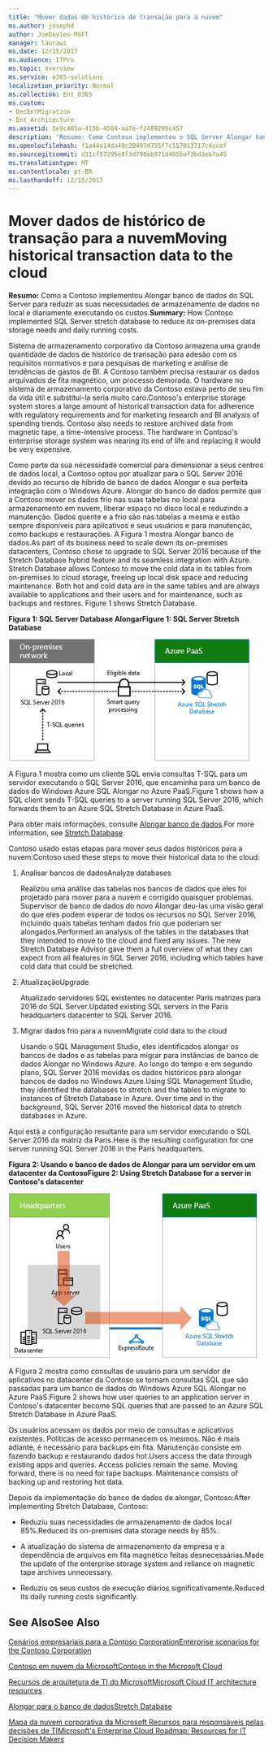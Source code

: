 ```yaml
---
title: "Mover dados de histórico de transação para a nuvem"
ms.author: josephd
author: JoeDavies-MSFT
manager: laurawi
ms.date: 12/15/2017
ms.audience: ITPro
ms.topic: overview
ms.service: o365-solutions
localization_priority: Normal
ms.collection: Ent_O365
ms.custom:
- DecEntMigration
- Ent_Architecture
ms.assetid: 3e9c405a-415b-4584-aa7e-f2489299c457
description: 'Resumo: Como Contoso implementou o SQL Server Alongar banco de dados para reduzir as suas necessidades de armazenamento de dados no local e diariamente executando os custos.'
ms.openlocfilehash: f1a44a14da49c394974755f7c557013717c4ccef
ms.sourcegitcommit: d31cf57295e8f3d798ab971d405baf3bd3eb7a45
ms.translationtype: MT
ms.contentlocale: pt-BR
ms.lasthandoff: 12/15/2017
---
```

# <a name="moving-historical-transaction-data-to-the-cloud"></a><span data-ttu-id="7d3bc-103">Mover dados de histórico de transação para a nuvem</span><span class="sxs-lookup"><span data-stu-id="7d3bc-103">Moving historical transaction data to the cloud</span></span>

 <span data-ttu-id="7d3bc-104">**Resumo:** Como a Contoso implementou Alongar banco de dados do SQL Server para reduzir as suas necessidades de armazenamento de dados no local e diariamente executando os custos.</span><span class="sxs-lookup"><span data-stu-id="7d3bc-104">**Summary:** How Contoso implemented SQL Server stretch database to reduce its on-premises data storage needs and daily running costs.</span></span>
  
<span data-ttu-id="7d3bc-p101">Sistema de armazenamento corporativo da Contoso armazena uma grande quantidade de dados de histórico de transação para adesão com os requisitos normativos e para pesquisas de marketing e análise de tendências de gastos de BI. A Contoso também precisa restaurar os dados arquivados de fita magnético, um processo demorada. O hardware no sistema de armazenamento corporativo da Contoso estava perto de seu fim da vida útil e substitui-la seria muito caro.</span><span class="sxs-lookup"><span data-stu-id="7d3bc-p101">Contoso's enterprise storage system stores a large amount of historical transaction data for adherence with regulatory requirements and for marketing research and BI analysis of spending trends. Contoso also needs to restore archived data from magnetic tape, a time-intensive process. The hardware in Contoso's enterprise storage system was nearing its end of life and replacing it would be very expensive.</span></span> 
  
<span data-ttu-id="7d3bc-p102">Como parte da sua necessidade comercial para dimensionar a seus centros de dados local, a Contoso optou por atualizar para o SQL Server 2016 devido ao recurso de híbrido de banco de dados Alongar e sua perfeita integração com o Windows Azure. Alongar do banco de dados permite que a Contoso mover os dados frio nas suas tabelas no local para armazenamento em nuvem, liberar espaço no disco local e reduzindo a manutenção. Dados quente e a frio são nas tabelas a mesma e estão sempre disponíveis para aplicativos e seus usuários e para manutenção, como backups e restaurações. A Figura 1 mostra Alongar banco de dados.</span><span class="sxs-lookup"><span data-stu-id="7d3bc-p102">As part of its business need to scale down its on-premises datacenters, Contoso chose to upgrade to SQL Server 2016 because of the Stretch Database hybrid feature and its seamless integration with Azure. Stretch Database allows Contoso to move the cold data in its tables from on-premises to cloud storage, freeing up local disk space and reducing maintenance. Both hot and cold data are in the same tables and are always available to applications and their users and for maintenance, such as backups and restores. Figure 1 shows Stretch Database.</span></span>
  
<span data-ttu-id="7d3bc-112">**Figura 1: SQL Server Database Alongar**</span><span class="sxs-lookup"><span data-stu-id="7d3bc-112">**Figure 1: SQL Server Stretch Database**</span></span>

![SQL Server Stretch Database como uma solução de dados híbrida](images/Contoso_Poster/StretchDB01.png)
  
<span data-ttu-id="7d3bc-114">A Figura 1 mostra como um cliente SQL envia consultas T-SQL para um servidor executando o SQL Server 2016, que encaminha para um banco de dados do Windows Azure SQL Alongar no Azure PaaS.</span><span class="sxs-lookup"><span data-stu-id="7d3bc-114">Figure 1 shows how a SQL client sends T-SQL queries to a server running SQL Server 2016, which forwards them to an Azure SQL Stretch Database in Azure PaaS.</span></span>
  
<span data-ttu-id="7d3bc-115">Para obter mais informações, consulte [Alongar banco de dados](https://msdn.microsoft.com/library/dn935011.aspx).</span><span class="sxs-lookup"><span data-stu-id="7d3bc-115">For more information, see [Stretch Database](https://msdn.microsoft.com/library/dn935011.aspx).</span></span>
  
<span data-ttu-id="7d3bc-116">Contoso usado estas etapas para mover seus dados históricos para a nuvem:</span><span class="sxs-lookup"><span data-stu-id="7d3bc-116">Contoso used these steps to move their historical data to the cloud:</span></span>
  
1. <span data-ttu-id="7d3bc-117">Analisar bancos de dados</span><span class="sxs-lookup"><span data-stu-id="7d3bc-117">Analyze databases</span></span>
    
    <span data-ttu-id="7d3bc-p103">Realizou uma análise das tabelas nos bancos de dados que eles foi projetado para mover para a nuvem e corrigido quaisquer problemas. Supervisor de banco de dados do novo Alongar deu-las uma visão geral do que eles podem esperar de todos os recursos no SQL Server 2016, incluindo quais tabelas tenham dados frio que poderiam ser alongados.</span><span class="sxs-lookup"><span data-stu-id="7d3bc-p103">Performed an analysis of the tables in the databases that they intended to move to the cloud and fixed any issues. The new Stretch Database Advisor gave them a full overview of what they can expect from all features in SQL Server 2016, including which tables have cold data that could be stretched.</span></span>
    
2. <span data-ttu-id="7d3bc-120">Atualização</span><span class="sxs-lookup"><span data-stu-id="7d3bc-120">Upgrade</span></span>
    
    <span data-ttu-id="7d3bc-121">Atualizado servidores SQL existentes no datacenter Paris matrizes para 2016 do SQL Server.</span><span class="sxs-lookup"><span data-stu-id="7d3bc-121">Updated existing SQL servers in the Paris headquarters datacenter to SQL Server 2016.</span></span>
    
3. <span data-ttu-id="7d3bc-122">Migrar dados frio para a nuvem</span><span class="sxs-lookup"><span data-stu-id="7d3bc-122">Migrate cold data to the cloud</span></span>
    
    <span data-ttu-id="7d3bc-p104">Usando o SQL Management Studio, eles identificados alongar os bancos de dados e as tabelas para migrar para instâncias de banco de dados Alongar no Windows Azure. Ao longo do tempo e em segundo plano, SQL Server 2016 movidas os dados históricos para alongar bancos de dados no Windows Azure.</span><span class="sxs-lookup"><span data-stu-id="7d3bc-p104">Using SQL Management Studio, they identified the databases to stretch and the tables to migrate to instances of Stretch Database in Azure. Over time and in the background, SQL Server 2016 moved the historical data to stretch databases in Azure.</span></span>
    
<span data-ttu-id="7d3bc-125">Aqui está a configuração resultante para um servidor executando o SQL Server 2016 da matriz da Paris.</span><span class="sxs-lookup"><span data-stu-id="7d3bc-125">Here is the resulting configuration for one server running SQL Server 2016 in the Paris headquarters.</span></span>
  
<span data-ttu-id="7d3bc-126">**Figura 2: Usando o banco de dados de Alongar para um servidor em um datacenter da Contoso**</span><span class="sxs-lookup"><span data-stu-id="7d3bc-126">**Figure 2: Using Stretch Database for a server in Contoso's datacenter**</span></span>

![SQL Server Stretch Database de configuração da Contoso para um único computador que executa o SQL Server](images/Contoso_Poster/StretchDB02.png)

  
<span data-ttu-id="7d3bc-128">A Figura 2 mostra como consultas de usuário para um servidor de aplicativos no datacenter da Contoso se tornam consultas SQL que são passadas para um banco de dados do Windows Azure SQL Alongar no Azure PaaS.</span><span class="sxs-lookup"><span data-stu-id="7d3bc-128">Figure 2 shows how user queries to an application server in Contoso's datacenter become SQL queries that are passed to an Azure SQL Stretch Database in Azure PaaS.</span></span>
  
<span data-ttu-id="7d3bc-p105">Os usuários acessam os dados por meio de consultas e aplicativos existentes. Políticas de acesso permanecem os mesmos. Não é mais adiante, é necessário para backups em fita. Manutenção consiste em fazendo backup e restaurando dados hot.</span><span class="sxs-lookup"><span data-stu-id="7d3bc-p105">Users access the data through existing apps and queries. Access policies remain the same. Moving forward, there is no need for tape backups. Maintenance consists of backing up and restoring hot data.</span></span>
  
<span data-ttu-id="7d3bc-133">Depois da implementação do banco de dados de alongar, Contoso:</span><span class="sxs-lookup"><span data-stu-id="7d3bc-133">After implementing Stretch Database, Contoso:</span></span>
  
- <span data-ttu-id="7d3bc-134">Reduziu suas necessidades de armazenamento de dados local 85%.</span><span class="sxs-lookup"><span data-stu-id="7d3bc-134">Reduced its on-premises data storage needs by 85%.</span></span>
    
- <span data-ttu-id="7d3bc-135">A atualização do sistema de armazenamento da empresa e a dependência de arquivos em fita magnético feitas desnecessárias.</span><span class="sxs-lookup"><span data-stu-id="7d3bc-135">Made the update of the enterprise storage system and reliance on magnetic tape archives unnecessary.</span></span>
    
- <span data-ttu-id="7d3bc-136">Reduziu os seus custos de execução diários significativamente.</span><span class="sxs-lookup"><span data-stu-id="7d3bc-136">Reduced its daily running costs significantly.</span></span>
    
## <a name="see-also"></a><span data-ttu-id="7d3bc-137">See Also</span><span class="sxs-lookup"><span data-stu-id="7d3bc-137">See Also</span></span>

[<span data-ttu-id="7d3bc-138">Cenários empresariais para a Contoso Corporation</span><span class="sxs-lookup"><span data-stu-id="7d3bc-138">Enterprise scenarios for the Contoso Corporation</span></span>](enterprise-scenarios-for-the-contoso-corporation.md)
  
[<span data-ttu-id="7d3bc-139">Contoso em nuvem da Microsoft</span><span class="sxs-lookup"><span data-stu-id="7d3bc-139">Contoso in the Microsoft Cloud</span></span>](contoso-in-the-microsoft-cloud.md)
  
[<span data-ttu-id="7d3bc-140">Recursos de arquitetura de TI do Microsoft</span><span class="sxs-lookup"><span data-stu-id="7d3bc-140">Microsoft Cloud IT architecture resources</span></span>](microsoft-cloud-it-architecture-resources.md)

[<span data-ttu-id="7d3bc-141">Alongar para o banco de dados</span><span class="sxs-lookup"><span data-stu-id="7d3bc-141">Stretch Database</span></span>](https://msdn.microsoft.com/library/dn935011.aspx)
  
[<span data-ttu-id="7d3bc-142">Mapa da nuvem corporativa da Microsoft Recursos para responsáveis pelas decisões de TI</span><span class="sxs-lookup"><span data-stu-id="7d3bc-142">Microsoft's Enterprise Cloud Roadmap: Resources for IT Decision Makers</span></span>](https://sway.com/FJ2xsyWtkJc2taRD)





